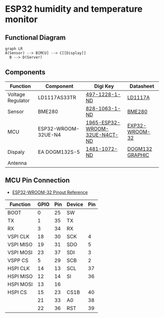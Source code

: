ESP32 humidity and temperature monitor
======================================

Functional Diagram
------------------

```mermaid
graph LR
A(Sensor) --> B[MCU] --> C[[Display]]
  B --> D(Server)
```

Components
----------

| Function          | Component           | Digi Key                                                                                                                   | Datasheet                                                                                                                                                                              |
| ----------------- | ------------------- | -------------------------------------------------------------------------------------------------------------------------- | -------------------------------------------------------------------------------------------------------------------------------------------------------------------------------------- |
| Voltage Regulator | LD1117AS33TR        | [497-1228-1-ND](https://www.digikey.com/en/products/detail/stmicroelectronics/LD1117AS33TR/585752)                         | [LD1117A](https://www.st.com/content/ccc/resource/technical/document/datasheet/a5/c3/3f/c9/2b/15/40/49/CD00002116.pdf/files/CD00002116.pdf/jcr:content/translations/en.CD00002116.pdf) |
| Sensor            | BME280              | [828-1063-1-ND](https://www.digikey.com/en/products/detail/bosch-sensortec/BME280/6136306)                                 | [BME280](https://www.bosch-sensortec.com/media/boschsensortec/downloads/datasheets/bst-bme280-ds002.pdf)                                                                               |
| MCU               | ESP32-WROOM-32UE-N4 | [1965-ESP32-WROOM-32UE-N4CT-ND](https://www.digikey.com/en/products/detail/espressif-systems/ESP32-WROOM-32UE-N4/11613176) | [EXP32-WROOM-32](https://www.espressif.com/sites/default/files/documentation/esp32-wroom-32e_esp32-wroom-32ue_datasheet_en.pdf)                                                        |
| Dispaly           | EA DOGM132S-5       | [1481-1072-ND](https://www.digikey.com/en/products/detail/display-visions/EA-DOGM132S-5/4896711)                           | [DOGM132 GRAPHIC](https://www.lcd-module.de/eng/pdf/grafik/dogm132-5e.pdf)                                                                                                             |
| Antenna           |                     |                                                                                                                            |                                                                                                                                                                                        |

MCU Pin Connection
------------------

* [ESP32-WROOM-32 Pinout Reference](https://lastminuteengineers.com/esp32-wroom-32-pinout-reference)

| Function  | GPIO | Pin | Device | Pin |
| --------- | ---- | --- | ------ | --- |
| BOOT      | 0    | 25  | SW     |     |
| TX        | 1    | 35  | TX     |     |
| RX        | 3    | 34  | RX     |     |
| VSPI CLK  | 18   | 30  | SCK    | 4   |
| VSPI MISO | 19   | 31  | SDO    | 5   |
| VSPI MOSI | 23   | 37  | SDI    | 3   |
| VSPP CS   | 5    | 29  | SCB    | 2   |
| HSPI CLK  | 14   | 13  | SCL    | 37  |
| HSPI MISO | 12   | 14  | SI     | 36  |
| HSPI MOSI | 13   | 16  |        |     |
| HSPI CS   | 15   | 23  | CS1B   | 40  |
|           | 21   | 33  | A0     | 38  |
|           | 22   | 36  | RST    | 39  |
